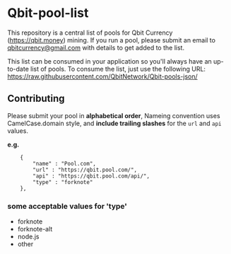 # Qbit-pool-list

This repository is a central list of pools for Qbit Currency (https://qbit.money) mining. If you run a pool, please submit an email to qbitcurrency@gmail.com with details to get added to the list.

This list can be consumed in your application so you'll always have an up-to-date list of pools. To consume the list, just use the following URL: https://raw.githubusercontent.com/QbitNetwork/Qbit-pools-json/

## Contributing

Please submit your pool in **alphabetical order**, Nameing convention uses CamelCase.domain style, and **include trailing slashes** for the `url` and `api` values.

**e.g.**
```
    {
        "name" : "Pool.com",
        "url" : "https://qbit.pool.com/",
        "api" : "https://qbit.pool.com/api/",
        "type" : "forknote"
    },
```

### some acceptable values for 'type'
 - forknote
 - forknote-alt
 - node.js
 - other
